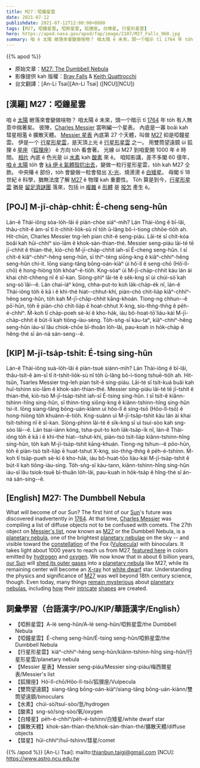 ```yaml
---
title: M27：啞鐘星雲
date: 2021-07-12
publishdate: 2021-07-12T12:00:00+0800
tags: [M27, 啞鐘星雲, 啞鈴星雲, 狐狸座, 白矮星, 行星形星雲]
hero: https://apod.nasa.gov/apod/fap/image/2107/M27_Falls_960.jpg
summary: 咱 ê 太陽 紲落來會變做啥物？ 咱太陽 ê 未來，頭一个暗示 tī 1764 年 to̍h 有人無意中揣著矣。
---
```


{{% apod %}}

- 原始文章：[M27: The Dumbbell Nebula](https://apod.nasa.gov/apod/ap210712.html)
- 影像提供 kah 版權：[Bray Falls](https://www.instagram.com/astrofalls/) & [Keith Quattrocchi](http://www.lostvalleyobservatory.com/about-the-lvo.html)
- 台文翻譯：[An-Li Tsai][An-Li Tsai] ([NCU][NCU])

## [漢羅] M27：啞鐘星雲
咱 ê [太陽][Sun] 紲落來會變做啥物？
咱太陽 ê 未來，頭一个暗示 tī [1764][1764] 年 to̍h 有人無意中揣著矣。
彼陣，[Charles Messier][Charles Messier] 當咧編一个星表。
內底是一寡 boăi kah 彗星相濫 ê 擴散天體。
[Messier 星表][Messier's list] 內底第 27 个天體，叫做 [M27][M27 a] 抑是啞鐘星雲。
伊是一个 [行星形星雲][planetary nebula]，是天頂上光 ê [行星形星雲][planetary nebulae] 之一。
用雙筒望遠鏡 ùi 狐狸 ê [星座][constellation]（[狐狸座][Vulpecula]） ê 方向 to̍h 看會著。
光線 ùi M27 到咱愛開 1000 年 ê 時間。
[相片][featured here] 內底 ê 色光是 ùi [水素][hydrogen] kah [酸素][oxygen] 來 ê。
咱知影講，差不多閣 60 億年，[咱 ê 太陽][our Sun] to̍h 會 [kā 伊 ê 氣體殼㧒出去][shed its outer gases]，變做一粒行星形星雲，to̍h kah M27 仝款。
中央賰 ê 部份，to̍h 會變做一粒會發出 [X-光][X-ray]、燒燙燙 ê [白矮星][white dwarf]。
毋閣 tī 18 世紀 ê 科學，猶無法度了解 [M27][M27 b] ê 物理 kah 重要性。
To̍h 算是到今，[行星形星雲][planetary nebulas] 猶是 [留足濟謎團][remain mysterious] 落來，包括 in [複雜][intricate t] ê [形體][shapes] 是 [按怎][how] 產生 ê。



## [POJ] M-jī-cha̍p-chhit: É-cheng seng-hûn
Lán-ê Thài-iông sòa-lo̍h-lâi ē piàn-chòe siáⁿ-mih?
Lán Thài-iông ê bī-lâi, thâu-chi̍t-ê àm-sī tī it-chhit-lio̍k-sù nî to̍h ū-lâng bô-ì-tiong chhōe-tio̍h ah.
Hit-chūn, Charles Messier tng-leh pian chi̍t-ê seng-piáu.
Lāi-té sī chi̍t-kóa boăi kah hūi-chhiⁿ sio-lām ê khok-sàn-thian-thé.
Messier seng-piáu lāi-té tē jī-chhit ê thian-thé, kiò-chò M-jī-cha̍p-chhit iah-sī É-cheng seng-hûn.
I sī chi̍t-ê kiâⁿ-chhiⁿ-hêng seng-hûn, sī thiⁿ-téng siōng-kng ê kiâⁿ-chhiⁿ-hêng seng-hûn chi-it.
Iōng siang-tâng bōng-oán-kiàⁿ ùi hô͘-lî ê seng-chō (Hô͘-lî-chō) ê hong-hiòng to̍h khòaⁿ-ē-tio̍h.
Kng-sòaⁿ ùi M-jī-cha̍p-chhit kàu lán ài khai chi̍t-chheng nî ê sî-kan.
Siòng-phìⁿ lāi-té ê se̍k-kng sī ùi chúi-sò͘ kah sng-sò͘ lâi--ê.
Lán chai-iáⁿ kóng, chha-put-to koh la̍k-cha̍p-e̍k nî, lán-ê Thài-iông to̍h ē kā i ê khì-thé hiat--chhut-khì, piàn-chò chi̍t-lia̍p kiâⁿ-chhiⁿ-hêng seng-hûn, to̍h kah M-jī-cha̍p-chhit kāng-khoán.
Tiong-ng chhun--ê pō͘-hūn, to̍h ē piàn-chò chi̍t-lia̍p ē hoat-chhut X-kng, sio-thǹg-thǹg ê pe̍h-é-chhiⁿ.
M̄-koh tī cha̍p-poeh sè-kí ê kho-ha̍k, iáu bô-hoat-tō͘ liáu-kái M-jī-cha̍p-chhit ê bu̍t-lí kah tiōng-iàu-sèng.
To̍h-sǹg-sī kàu-taⁿ, kiâⁿ-chhiⁿ-hêng seng-hûn iáu-sī lâu chiok-chōe bī-thoân lo̍h-lâi, pau-koah in ho̍k-cha̍p ê hêng-thé sī án-ná sán-seng--ê.


## [KIP] M-jī-tsa̍p-tshit: É-tsing sing-hûn
Lán-ê Thài-iông suà-lo̍h-lâi ē piàn-tsuè siánn-mih?
Lán Thài-iông ê bī-lâi, thâu-tsi̍t-ê àm-sī tī it-tshit-lio̍k-sù nî to̍h ū-lâng bô-ì-tiong tshuē-tio̍h ah.
Hit-tsūn, Tsarles Messier tng-leh pian tsi̍t-ê sing-piáu.
Lāi-té sī tsi̍t-kuá buăi kah huī-tshinn sio-lām ê khok-sàn-thian-thé.
Messier sing-piáu lāi-té tē jī-tshit ê thian-thé, kiò-tsò M-jī-tsa̍p-tshit iah-sī É-tsing sing-hûn.
I sī tsi̍t-ê kiânn-tshinn-hîng sing-hûn, sī thinn-tíng siōng-kng ê kiânn-tshinn-hîng sing-hûn tsi-it.
Iōng siang-tâng bōng-uán-kiànn uì hôo-lî ê sing-tsō (Hôo-lî-tsō) ê hong-hiòng to̍h khuànn-ē-tio̍h.
Kng-suànn uì M-jī-tsa̍p-tshit kàu lán ài khai tsi̍t-tshing nî ê sî-kan.
Siòng-phìnn lāi-té ê si̍k-kng sī uì tsuí-sòo kah sng-sòo lâi--ê.
Lán tsai-iánn kóng, tsha-put-to koh la̍k-tsa̍p-i̍k nî, lán-ê Thài-iông to̍h ē kā i ê khì-thé hiat--tshut-khì, piàn-tsò tsi̍t-lia̍p kiânn-tshinn-hîng sing-hûn, to̍h kah M-jī-tsa̍p-tshit kāng-khuán.
Tiong-ng tshun--ê pōo-hūn, to̍h ē piàn-tsò tsi̍t-lia̍p ē huat-tshut X-kng, sio-thǹg-thǹg ê pe̍h-é-tshinn.
M̄-koh tī tsa̍p-pueh sè-kí ê kho-ha̍k, iáu bô-huat-tōo liáu-kái M-jī-tsa̍p-tshit ê bu̍t-lí kah tiōng-iàu-sìng.
To̍h-sǹg-sī kàu-tann, kiânn-tshinn-hîng sing-hûn iáu-sī lâu tsiok-tsuē bī-thuân lo̍h-lâi, pau-kuah in ho̍k-tsa̍p ê hîng-thé sī án-ná sán-sing--ê.


## [English] M27: The Dumbbell Nebula
What will become of our Sun?
The first hint of our [Sun][Sun]'s future was discovered inadvertently in [1764][1764].
At that time, [Charles Messier][Charles Messier] was compiling a list of diffuse objects not to be confused with comets.
The 27th object on [Messier's list][Messier's list], now known as [M27][M27 a] or the Dumbbell Nebula, is a [planetary nebula][planetary nebula], one of the brightest [planetary nebulae][planetary nebulae] on the sky -- and visible toward the [constellation][constellation] of the Fox ([Vulpecula][Vulpecula]) with binoculars.
It takes light about 1000 years to reach us from M27, [featured here][featured here] in colors emitted by [hydrogen][hydrogen] and [oxygen][oxygen].
We now know that in about 6 billion years, [our Sun][our Sun] will [shed its outer gases][shed its outer gases] into a [planetary nebula][planetary nebulae] like M27, while its remaining center will become an [X-ray][X-ray] hot [white dwarf][white dwarf] star.
Understanding the physics and significance of [M27][M27 b] was well beyond 18th century science, though.
Even today, many things [remain mysterious][remain mysterious] about [planetary nebulas][planetary nebulas], including [how][how] their [intricate][intricate e] [shapes][shapes] are created.


## 詞彙學習（台語漢字/POJ/KIP/華語漢字/English）

- 【啞鈴星雲】A-lé seng-hûn/A-lé seng-hûn/啞鈴星雲/the Dumbbell Nebula
- 【啞鐘星雲】É-cheng seng-hûn/É-tsing seng-hûn/啞鈴星雲/the Dumbbell Nebula
- 【行星形星雲】kiâⁿ-chhiⁿ-hêng seng-hûn/kiânn-tshinn-hîng sing-hûn/行星形星雲/planetary nebula
- 【Messier 星表】Messier seng-piáu/Messier sing-piáu/梅西爾星表/Messier's list
- 【狐狸座】Hô͘-lî-chō/Hôo-lî-tsō/狐狸座/Vulpecula
- 【雙筒望遠鏡】siang-tâng bōng-oán-kiàⁿ/siang-tâng bōng-uán-kiànn/雙筒望遠鏡/binoculars
- 【水素】chúi-sò͘/tsuí-sòo/氫/hydrogen
- 【酸素】sng-sò͘/sng-sòo/氧/oxygen
- 【白矮星】pe̍h-é-chhiⁿ/pe̍h-é-tshinn/白矮星/white dwarf star
- 【擴散天體】khok-sàn-thian-thé/khok-sàn-thian-thé/擴散天體/diffuse objects
- 【彗星】hūi-chhiⁿ/huī-tshinn/彗星/comet

{{% /apod %}}
[An-Li Tsai]: mailto:thianbun.taigi@gmail.com
[NCU]: https://www.astro.ncu.edu.tw


[Sun]:https://solarsystem.nasa.gov/solar-system/sun/overview/
[1764]:https://en.wikipedia.org/wiki/1764
[Charles Messier]:https://en.wikipedia.org/wiki/Charles_Messier
[Messier's list]:http://www.seasky.org/astronomy/astronomy-messier.html
[M27 a]:https://apod.nasa.gov/apod/ap080626.html
[planetary nebula]:https://apod.nasa.gov/apod/fap/planetary_nebulae.html
[planetary nebulae]:https://en.wikipedia.org/wiki/Planetary_nebula
[constellation]:http://www.astro.wisc.edu/~dolan/constellations/extra/constellations.html
[Vulpecula]:https://en.wikipedia.org/wiki/Vulpecula
[featured here]:http://www.lostvalleyobservatory.com/m27-dumbbell-nebula.html
[hydrogen]:https://en.wikipedia.org/wiki/H-alpha
[oxygen]:https://periodic.lanl.gov/8.shtml
[our Sun]:https://apod.nasa.gov/apod/ap150628.html
[shed its outer gases]:https://en.wikipedia.org/wiki/Sun#After_core_hydrogen_exhaustion
[planetary nebula]:https://en.wikipedia.org/wiki/Planetary_nebula#Morphology
[X-ray]:https://science.nasa.gov/ems/11_xrays
[white dwarf]:https://apod.nasa.gov/apod/ap000910.html
[M27 b]:https://apod.nasa.gov/apod/ap100826.html
[remain mysterious]:https://s-media-cache-ak0.pinimg.com/originals/70/ce/c3/70cec30919aefe50ada3bd8e0e6239e6.jpg
[planetary nebulas]:https://apod.nasa.gov/apod/ap130915.html
[how]:https://en.wikipedia.org/wiki/Planetary_nebula#Current_issues_in_planetary_nebula_studies
[intricate e]:https://apod.nasa.gov/apod/ap210425.html
[intricate t]:https://apod.tw/daily/20210425/
[shapes]:https://apod.nasa.gov/apod/ap200721.html
